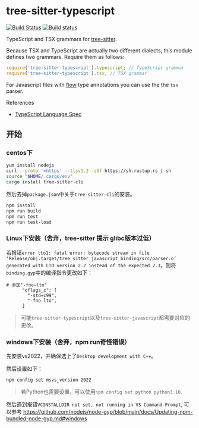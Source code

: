 tree-sitter-typescript
===========================

[![Build Status](https://github.com/tree-sitter/tree-sitter-typescript/workflows/build/badge.svg)](https://github.com/tree-sitter/tree-sitter-typescript/actions?query=workflow%3Abuild)
[![Build status](https://ci.appveyor.com/api/projects/status/rn11gs5y3tm7tuy0/branch/master?svg=true)](https://ci.appveyor.com/project/maxbrunsfeld/tree-sitter-typescript/branch/master)

TypeScript and TSX grammars for [tree-sitter][].

Because TSX and TypeScript are actually two different dialects, this module defines two grammars. Require them as follows:

```js
require('tree-sitter-typescript').typescript; // TypeScript grammar
require('tree-sitter-typescript').tsx; // TSX grammar
```

For Javascript files with [flow] type annotations you can use the the `tsx` parser.

[tree-sitter]: https://github.com/tree-sitter/tree-sitter
[flow]: https://flow.org/en/

References

* [TypeScript Language Spec](https://github.com/microsoft/TypeScript/blob/main/doc/spec-ARCHIVED.md)


## 开始

### centos下

```bash
yum install nodejs
curl --proto '=https' --tlsv1.2 -sSf https://sh.rustup.rs | sh
source "$HOME/.cargo/env"
cargo install tree-sitter-cli
```

然后去掉`package.json`中关于`tree-sitter-cli`的安装。

```bash
npm install
npm run build
npm run test
npm run test-load
```

### Linux下安装（舍弃，tree-sitter 提示 glibc版本过低）

若报错`error lto1: fatal error: bytecode stream in file ‘Release/obj.target/tree_sitter_javascript_binding/src/parser.o’ generated with LTO version 2.2 instead of the expected 7.3`，则将`binding.gyp`中的编译指令更改如下：

```
# 添加"-fno-lto"
      "cflags_c": [
        "-std=c99",
        "-fno-lto",
      ]
```

> 可能`tree-sitter-typescript`以及`tree-sitter-javascript`都需要对应的更改。

### windows下安装（舍弃，npm run奇怪错误）

先安装vs2022，并确保选上了`Desktop development with C++`。

然后设置如下：

```
npm config set msvs_version 2022
```

> 若Python也需要设置，可以使用`npm config set python python3.10`.

然后遇到报错`VCINSTALLDIR not set, not running in VS Command Prompt`, 可以参考 https://github.com/nodejs/node-gyp/blob/main/docs/Updating-npm-bundled-node-gyp.md#windows

